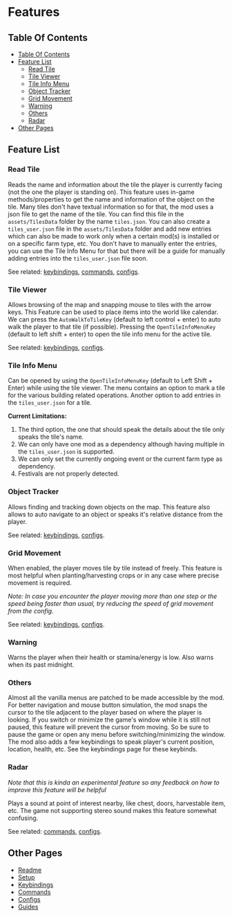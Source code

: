 # Features

## Table Of Contents

* [Table Of Contents](#table-of-contents)
* [Feature List](#feature-list)
    * [Read Tile](#read-tile)
    * [Tile Viewer](#tile-viewer)
    * [Tile Info Menu](#tile-info-menu)
    * [Object Tracker](#object-tracker)
    * [Grid Movement](#grid-movement)
    * [Warning](#warning)
    * [Others](#others)
    * [Radar](#radar)
* [Other Pages](#other-pages)

## Feature List

### Read Tile

Reads the name and information about the tile the player is currently facing (not the one the player is standing on).
This feature uses in-game methods/properties to get the name and information of the object on the tile.
Many tiles don't have textual information so for that, the mod uses a json file to get the name of the tile.
You can find this file in the `assets/TilesData` folder by the name `tiles.json`.
You can also create a `tiles_user.json` file in the `assets/TilesData` folder and add new entries which can also be made
to work
only when a certain mod(s) is installed or on a specific farm type, etc.
You don't have to manually enter the entries, you can use the Tile Info Menu for that
but there will be a guide for manually adding entries into the `tiles_user.json` file soon.

See
related: [keybindings](keybindings.md#global-keys), [commands](commands.md#read-tile-related), [configs](config.md#read-tile-configs).

### Tile Viewer

Allows browsing of the map and snapping mouse to tiles with the arrow keys.
This Feature can be used to place items into the world like calendar.
We can press the `AutoWalkToTileKey` (default to left control + enter) to auto walk the player to that tile (if
possible).
Pressing the `OpenTileInfoMenuKey` (default to left shift + enter) to open the tile info menu for the active tile.

See related: [keybindings](keybindings.md#tile-viewer-keys), [configs](config.md#tile-viewer-configs).

### Tile Info Menu

Can be opened by using the `OpenTileInfoMenuKey` (default to Left Shift + Enter) while using the tile viewer.
The menu contains an option to mark a tile for the various building related operations.
Another option to add entries in the `tiles_user.json` for a tile.

**Current Limitations:**

1. The third option, the one that should speak the details about the tile only speaks the tile's name.
2. We can only have one mod as a dependency although having multiple in the `tiles_user.json` is supported.
3. We can only set the currently ongoing event or the current farm type as dependency.
4. Festivals are not properly detected.

### Object Tracker

Allows finding and tracking down objects on the map.
This feature also allows to auto navigate to an object or speaks it's relative distance from the player.

See related: [keybindings](keybindings.md#object-tracker-keys), [configs](config.md#object-tracker-configs).

### Grid Movement

When enabled, the player moves tile by tile instead of freely.
This feature is most helpful when planting/harvesting crops or in any case where precise movement is required.

_Note: In case you encounter the player moving more than one step or the speed being faster than usual,
try reducing the speed of grid movement from the config._

See related: [keybindings](keybindings.md#grid-movement-keys), [configs](config.md#grid-movement-configs).

### Warning

Warns the player when their health or stamina/energy is low.
Also warns when its past midnight.

### Others

Almost all the vanilla menus are patched to be made accessible by the mod.
For better navigation and mouse button simulation, the mod snaps the cursor to the tile adjacent to the player based on
where the player is looking.
If you switch or minimize the game's window while it is still not paused, this feature will prevent the cursor from
moving.
So be sure to pause the game or open any menu before switching/minimizing the window.
The mod also adds a few keybindings to speak player's current position, location, health, etc.
See the keybindings page for these keybinds.

### Radar

_Note that this is kinda an experimental feature so any feedback on how to improve this feature will be helpful_

Plays a sound at point of interest nearby, like chest, doors, harvestable item, etc.
The game not supporting stereo sound makes this feature somewhat confusing.

See related: [commands](commands.md#radar-related), [configs](config.md#radar-configs).

## Other Pages

- [Readme](README.md)
- [Setup](setup.md)
- [Keybindings](keybindings.md)
- [Commands](commands.md)
- [Configs](config.md)
- [Guides](https://github.com/khanshoaib3/stardew-access/tree/master/docs/guides.md)

